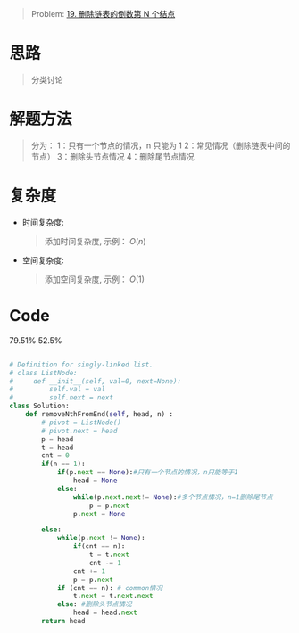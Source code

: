 > Problem: [19. 删除链表的倒数第 N 个结点](https://leetcode.cn/problems/remove-nth-node-from-end-of-list/description/)

# 思路

> 分类讨论

# 解题方法

> 分为：
> 1：只有一个节点的情况，n 只能为 1
> 2：常见情况（删除链表中间的节点）
> 3：删除头节点情况
> 4：删除尾节点情况

# 复杂度

- 时间复杂度:

  > 添加时间复杂度, 示例： $O(n)$

- 空间复杂度:
  > 添加空间复杂度, 示例： $O(1)$

# Code

79.51% 52.5%

```Python []

# Definition for singly-linked list.
# class ListNode:
#     def __init__(self, val=0, next=None):
#         self.val = val
#         self.next = next
class Solution:
    def removeNthFromEnd(self, head, n) :
        # pivot = ListNode()
        # pivot.next = head
        p = head
        t = head
        cnt = 0
        if(n == 1):
            if(p.next == None):#只有一个节点的情况，n只能等于1
                head = None
            else:
                while(p.next.next!= None):#多个节点情况，n=1删除尾节点
                    p = p.next
                p.next = None

        else:
            while(p.next != None):
                if(cnt == n):
                    t = t.next
                    cnt -= 1
                cnt += 1
                p = p.next
            if (cnt == n): # common情况
                t.next = t.next.next
            else: #删除头节点情况
                head = head.next
        return head
```
